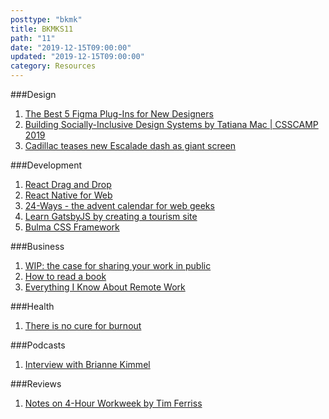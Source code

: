 ```yaml
---
posttype: "bkmk"
title: BKMKS11
path: "11"
date: "2019-12-15T09:00:00"
updated: "2019-12-15T09:00:00"
category: Resources
---
```

###Design
1. [The Best 5 Figma Plug-Ins for New Designers](https://www.rooki.design/articles/the-best-5-figma-plug-ins-for-new-designers)
1. [Building Socially-Inclusive Design Systems by Tatiana Mac | CSSCAMP 2019](https://www.youtube.com/watch?v=KxT0EwGrXWU)
1. [Cadillac teases new Escalade dash as giant screen](https://twitter.com/Cadillac/status/1206580232003751936)

###Development
1. [React Drag and Drop](https://react-dnd.github.io/)
1. [React Native for Web](https://necolas.github.io/react-native-web)
1. [24-Ways - the advent calendar for web geeks](https://24ways.org/)
1. [Learn GatsbyJS by creating a tourism site](https://dev.to/nabendu82/learn-gatsbyjs-by-creating-a-tourism-site-10-bce)
1. [Bulma CSS Framework](https://bulma.io/)

###Business
1. [WIP: the case for sharing your work in public](https://nesslabs.com/work-in-public)
1. [How to read a book](https://nesslabs.com/how-to-read-a-book)
1. [Everything I Know About Remote Work](https://daverupert.com/2019/12/remote-work/)

###Health
1. [There is no cure for burnout](https://elladawson.com/2019/11/18/there-is-no-cure-for-burnout/)

###Podcasts
1. [Interview with Brianne Kimmel](https://anchor.fm/square-one-conversations-with-the-best-in-business/episodes/E39-Brianne-Kimmel--Network-Leader-at-Village-Global-e33ut2)

###Reviews
1. [Notes on 4-Hour Workweek by Tim Ferriss](https://www.reddit.com/r/digitalnomad/comments/e8ygyp/the_4hour_work_week_by_timothy_ferriss_my_full/)
